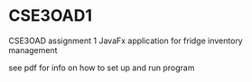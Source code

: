 # CSE3OAD1
CSE3OAD assignment 1 JavaFx application for fridge inventory management

see pdf for info on how to set up and run program
